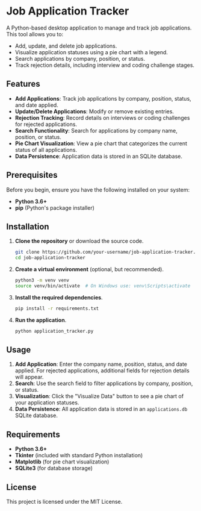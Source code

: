# Job Application Tracker

A Python-based desktop application to manage and track job applications. This tool allows you to:
- Add, update, and delete job applications.
- Visualize application statuses using a pie chart with a legend.
- Search applications by company, position, or status.
- Track rejection details, including interview and coding challenge stages.

## Features

- **Add Applications**: Track job applications by company, position, status, and date applied.
- **Update/Delete Applications**: Modify or remove existing entries.
- **Rejection Tracking**: Record details on interviews or coding challenges for rejected applications.
- **Search Functionality**: Search for applications by company name, position, or status.
- **Pie Chart Visualization**: View a pie chart that categorizes the current status of all applications.
- **Data Persistence**: Application data is stored in an SQLite database.

## Prerequisites

Before you begin, ensure you have the following installed on your system:

- **Python 3.6+**
- **pip** (Python's package installer)

## Installation

1. **Clone the repository** or download the source code.
    ```bash
    git clone https://github.com/your-username/job-application-tracker.git
    cd job-application-tracker
    ```

2. **Create a virtual environment** (optional, but recommended).
    ```bash
    python3 -m venv venv
    source venv/bin/activate  # On Windows use: venv\Scripts\activate
    ```

3. **Install the required dependencies**.
    ```bash
    pip install -r requirements.txt
    ```

4. **Run the application**.
    ```bash
    python application_tracker.py
    ```

## Usage

1. **Add Application**: Enter the company name, position, status, and date applied. For rejected applications, additional fields for rejection details will appear.
2. **Search**: Use the search field to filter applications by company, position, or status.
3. **Visualization**: Click the "Visualize Data" button to see a pie chart of your application statuses.
4. **Data Persistence**: All application data is stored in an `applications.db` SQLite database.

## Requirements

- **Python 3.6+**
- **Tkinter** (included with standard Python installation)
- **Matplotlib** (for pie chart visualization)
- **SQLite3** (for database storage)

## License

This project is licensed under the MIT License.
